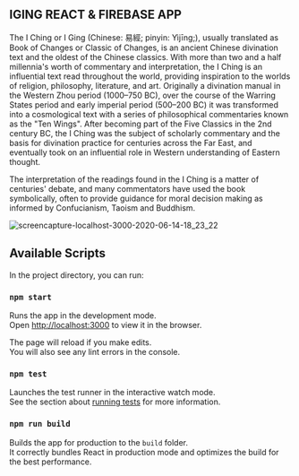## IGING REACT & FIREBASE APP

The I Ching or I Ging (Chinese: 易經; pinyin: Yìjīng;), usually translated as Book of Changes or Classic of Changes, is an ancient Chinese divination text and the oldest of the Chinese classics. With more than two and a half millennia's worth of commentary and interpretation, the I Ching is an influential text read throughout the world, providing inspiration to the worlds of religion, philosophy, literature, and art. Originally a divination manual in the Western Zhou period (1000–750 BC), over the course of the Warring States period and early imperial period (500–200 BC) it was transformed into a cosmological text with a series of philosophical commentaries known as the "Ten Wings". After becoming part of the Five Classics in the 2nd century BC, the I Ching was the subject of scholarly commentary and the basis for divination practice for centuries across the Far East, and eventually took on an influential role in Western understanding of Eastern thought.

The interpretation of the readings found in the I Ching is a matter of centuries' debate, and many commentators have used the book symbolically, often to provide guidance for moral decision making as informed by Confucianism, Taoism and Buddhism.


![screencapture-localhost-3000-2020-06-14-18_23_22](https://user-images.githubusercontent.com/58664635/84598688-d31fd080-ae6c-11ea-8bcb-e331ae884d63.png)

## Available Scripts

In the project directory, you can run:

### `npm start`

Runs the app in the development mode.<br />
Open [http://localhost:3000](http://localhost:3000) to view it in the browser.

The page will reload if you make edits.<br />
You will also see any lint errors in the console.

### `npm test`

Launches the test runner in the interactive watch mode.<br />
See the section about [running tests](https://facebook.github.io/create-react-app/docs/running-tests) for more information.

### `npm run build`

Builds the app for production to the `build` folder.<br />
It correctly bundles React in production mode and optimizes the build for the best performance.






